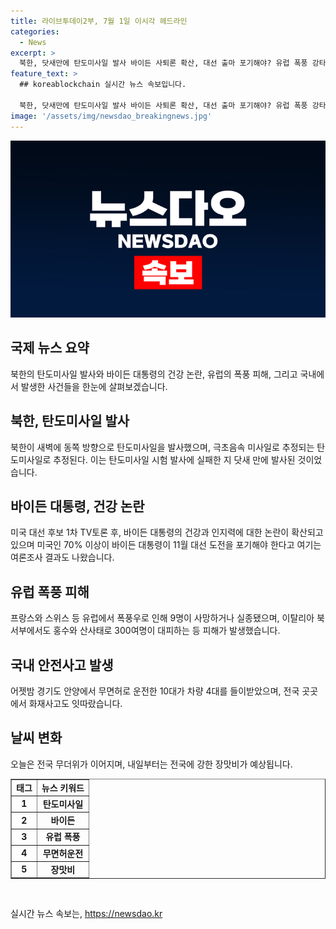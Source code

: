 ```yaml
---
title: 라이브투데이2부, 7월 1일 이시각 헤드라인
categories:
  - News
excerpt: >
  북한, 닷새만에 탄도미사일 발사 바이든 사퇴론 확산, 대선 출마 포기해야? 유럽 폭풍 강타로 9명 사망·실종 안양서 무면허운전 10대, 차량 4대 사고 오늘 무더위, 내일부터 강한 장맛비 예상 - 북한의 탄도미사일 발사, 바이든의 건강 논란, 유럽 폭풍 피해, 무면허운전 10대의 사고, 내일부터 예상되는 강한 장맛비 등 다양한 이슈를 다룬다. 사건의 심각성과 다가올 장맛비에 대해 주목할 필요성을 강조한다.
feature_text: >
  ## koreablockchain 실시간 뉴스 속보입니다.

  북한, 닷새만에 탄도미사일 발사 바이든 사퇴론 확산, 대선 출마 포기해야? 유럽 폭풍 강타로 9명 사망·실종 안양서 무면허운전 10대, 차량 4대 사고 오늘 무더위, 내일부터 강한 장맛비 예상 - 북한의 탄도미사일 발사, 바이든의 건강 논란, 유럽 폭풍 피해, 무면허운전 10대의 사고, 내일부터 예상되는 강한 장맛비 등 다양한 이슈를 다룬다. 사건의 심각성과 다가올 장맛비에 대해 주목할 필요성을 강조한다.
image: '/assets/img/newsdao_breakingnews.jpg'
---
```


<p><img src="/assets/img/newsdao_breakingnews.jpg" alt="koreablockchain 속보" /></p>

<h2 data-ke-size="size26">국제 뉴스 요약</h2>

<p data-ke-size="size16">북한의 탄도미사일 발사와 바이든 대통령의 건강 논란, 유럽의 폭풍 피해, 그리고 국내에서 발생한 사건들을 한눈에 살펴보겠습니다.</p>

<h2>북한, 탄도미사일 발사 </h2>

<p data-ke-size="size16">북한이 새벽에 동쪽 방향으로 탄도미사일을 발사했으며, 극초음속 미사일로 추정되는 탄도미사일로 추정된다. 이는 탄도미사일 시험 발사에 실패한 지 닷새 만에 발사된 것이었습니다.</p>

<h2>바이든 대통령, 건강 논란</h2>

<p data-ke-size="size16">미국 대선 후보 1차 TV토론 후, 바이든 대통령의 건강과 인지력에 대한 논란이 확산되고 있으며 미국인 70% 이상이 바이든 대통령이 11월 대선 도전을 포기해야 한다고 여기는 여론조사 결과도 나왔습니다.</p>

<h2>유럽 폭풍 피해</h2>

<p data-ke-size="size16">프랑스와 스위스 등 유럽에서 폭풍우로 인해 9명이 사망하거나 실종됐으며, 이탈리아 북서부에서도 홍수와 산사태로 300여명이 대피하는 등 피해가 발생했습니다.</p>

<h2>국내 안전사고 발생</h2>

<p data-ke-size="size16">어젯밤 경기도 안양에서 무면허로 운전한 10대가 차량 4대를 들이받았으며, 전국 곳곳에서 화재사고도 잇따랐습니다.</p>

<h2>날씨 변화</h2>

<p data-ke-size="size16">오늘은 전국 무더위가 이어지며, 내일부터는 전국에 강한 장맛비가 예상됩니다.</p>

<table style="width: 100%;" border="1">
<tbody>
<tr>
<td style="text-align: center; height: 17px;"><b>태그</b></td>
<td style="text-align: center; height: 17px;"><b>뉴스 키워드</b></td>
</tr>
<tr>
<td style="text-align: center; height: 17px;"><b>1</b></td>
<td style="text-align: center; height: 17px;"><b>탄도미사일</b></td>
</tr>
<tr>
<td style="text-align: center; height: 17px;"><b>2</b></td>
<td style="text-align: center; height: 17px;"><b>바이든</b></td>
</tr>
<tr>
<td style="text-align: center; height: 17px;"><b>3</b></td>
<td style="text-align: center; height: 17px;"><b>유럽 폭풍</b></td>
</tr>
<tr>
<td style="text-align: center; height: 17px;"><b>4</b></td>
<td style="text-align: center; height: 17px;"><b>무면허운전</b></td>
</tr>
<tr>
<td style="text-align: center; height: 17px;"><b>5</b></td>
<td style="text-align: center; height: 17px;"><b>장맛비</b></td>
</tr>
</tbody>
</table>

<p data-ke-size="size16">&nbsp;</p>
실시간 뉴스 속보는, <a href="https://newsdao.kr" rel="dofollow">https://newsdao.kr</a>


